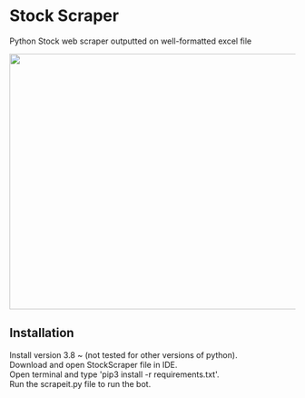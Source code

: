 # Stock Scraper
Python Stock web scraper outputted on well-formatted excel file 

<img src="https://im4.ezgif.com/tmp/ezgif-4-63cece4722.gif" width="540" height="450" />


## Installation
Install version 3.8 ~ (not tested for other versions of python).  
Download and open StockScraper file in IDE.     
Open terminal and type 'pip3 install -r requirements.txt'.  
Run the scrapeit.py file to run the bot.


